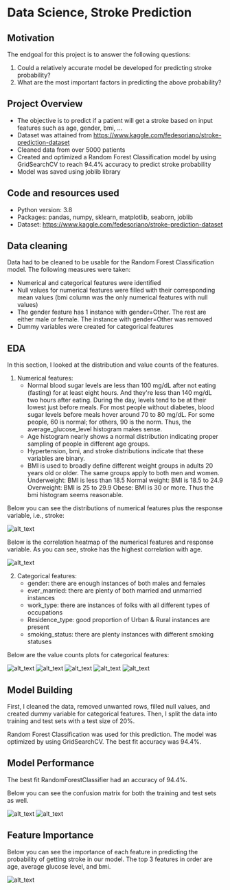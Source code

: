 # Data Science, Stroke Prediction

## Motivation
The endgoal for this project is to answer the following questions:

1. Could a relatively accurate model be developed for predicting stroke probability?
2. What are the most important factors in predicting the above probability?

## Project Overview
- The objective is to predict if a patient will get a stroke based on input features such as age, gender, bmi, ...
- Dataset was attained from https://www.kaggle.com/fedesoriano/stroke-prediction-dataset
- Cleaned data from over 5000 patients
- Created and optimized a Random Forest Classification model by using GridSearchCV to reach 94.4% accuracy to predict stroke probability
- Model was saved using joblib library

## Code and resources used
- Python version: 3.8
- Packages: pandas, numpy, sklearn, matplotlib, seaborn, joblib
- Dataset: https://www.kaggle.com/fedesoriano/stroke-prediction-dataset

## Data cleaning
Data had to be cleaned to be usable for the Random Forest Classification model. The following measures were taken:
- Numerical and categorical features were identified
- Null values for numerical features were filled with their corresponding mean values (bmi column was the only numerical features with null values)
- The gender feature has 1 instance with gender=Other. The rest are either male or female. The instance with gender=Other was removed
- Dummy variables were created for categorical features

## EDA
In this section, I looked at the distribution and value counts of the features. 
  1. Numerical features:
      - Normal blood sugar levels are less than 100 mg/dL after
        not eating (fasting) for at least eight hours. And they're less
        than 140 mg/dL two hours after eating. During the day, levels tend
        to be at their lowest just before meals. For most people without
        diabetes, blood sugar levels before meals hover around 70 to 80 mg/dL. 
        For some people, 60 is normal; for others, 90 is the norm.
        Thus, the average_glucose_level histogram makes sense.
      - Age histogram nearly shows a normal distribution indicating proper
        sampling of people in different age groups.
      - Hypertension, bmi, and stroke distributions indicate that
        these variables are binary.
      - BMI is used to broadly define different weight groups in adults
        20 years old or older. The same groups apply to both men and women.
        Underweight: BMI is less than 18.5
        Normal weight: BMI is 18.5 to 24.9
        Overweight: BMI is 25 to 29.9
        Obese: BMI is 30 or more. 
        Thus the bmi histogram seems reasonable.
        
Below you can see the distributions of numerical features plus the response variable, i.e., stroke:

![alt_text](https://github.com/Thraship/stroke_prediction/blob/master/plots/1-histograms.png "histograms")

Below is the correlation heatmap of the numerical features and response variable. As you can see, stroke has the  highest correlation with age.

![alt_text](https://github.com/Thraship/stroke_prediction/blob/master/plots/2-correlation_heatmap.png "correlation heatmap")


   2. Categorical features:
        - gender: there are enough instances of both males and females
        - ever_married: there are plenty of both married and unmarried instances
        - work_type: there are instances of folks with all different types of occupations
        - Residence_type: good proportion of Urban & Rural instances are present
        - smoking_status: there are plenty instances with different smoking statuses
        
Below are the value counts plots for categorical features:

![alt_text](https://github.com/Thraship/stroke_prediction/blob/master/plots/3-gender.png "gender value counts")
![alt_text](https://github.com/Thraship/stroke_prediction/blob/master/plots/4-married.png "married-unmarried value counts")
![alt_text](https://github.com/Thraship/stroke_prediction/blob/master/plots/5-worktype.png "worktype value counts")
![alt_text](https://github.com/Thraship/stroke_prediction/blob/master/plots/6-residencetype.png "residencetype value counts")
![alt_text](https://github.com/Thraship/stroke_prediction/blob/master/plots/7-smokestatus.png "smoke status value counts")


## Model Building

First, I cleaned the data, removed unwanted rows, filled null values, and created dummy variable for categorical features. Then, I split the data into training and test sets with a test size of 20%. 

Random Forest Classification was used for this prediction. The model was optimized by using GridSearchCV. The best fit accuracy was 94.4%.

## Model Performance

The best fit RandomForestClassifier had an accuracy of 94.4%.

Below you can see the confusion matrix for both the training and test sets as well.

![alt_text](https://github.com/Thraship/stroke_prediction/blob/master/plots/8-test_confusionmatrix.png "test confusion matrix")
![alt_text](https://github.com/Thraship/stroke_prediction/blob/master/plots/9-train_confusionmatrix.png "training confusion matrix")

## Feature Importance

Below you can see the importance of each feature in predicting the probability of getting stroke in our model. The top 3 features in order are age, average glucose level, and bmi.

![alt_text](https://github.com/Thraship/stroke_prediction/blob/master/plots/10-featureimportance.png "feature importance")
